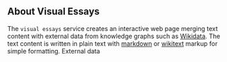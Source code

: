 ## About Visual Essays

The `visual essays` service creates an interactive web page merging text content with external data from knowledge graphs such as [Wikidata](https://www.wikidata.org).  The text content is written in plain text with [markdown]([https://daringfireball.net/projects/markdown/syntax](https://daringfireball.net/projects/markdown/syntax)) or [wikitext]([https://meta.wikimedia.org/wiki/Help:Wikitext_examples](https://meta.wikimedia.org/wiki/Help:Wikitext_examples)) markup for simple formatting.  External data 
<!--stackedit_data:
eyJoaXN0b3J5IjpbMzcyOTM3MTIxLDEwNTUyMzU0NDhdfQ==
-->